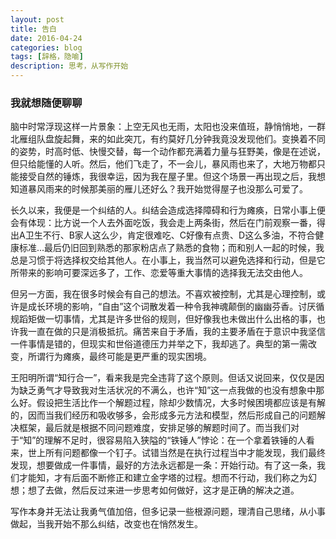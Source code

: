 ```yaml
---
layout: post
title: 告白
date: 2016-04-24
categories: blog
tags: [辞格，隐喻]
description: 思考，从写作开始
---
```



### 我就想随便聊聊

脑中时常浮现这样一片景象：上空无风也无雨，太阳也没来值班，静悄悄地，一群北雁组队盘旋起舞，来的如此突兀，有约莫好几分钟我竟没发现他们。变换着不同的姿势，时高时低、快慢交替，每一个动作都充满着力量与狂野美，像是在述说，但只给能懂的人听。然后，他们飞走了，不一会儿，暴风雨也来了，大地万物都只能接受自然的锤炼，我很幸运，因为我在屋子里。但这个场景一再出现之后，我想知道暴风雨来的时候那美丽的雁儿还好么？我开始觉得屋子也没那么可爱了。

长久以来，我便是一个纠结的人。纠结会造成选择障碍和行为瘫痪，日常小事上便会有体现：比方说一个人去外面吃饭，我会走上两条街，然后在门前观察一番，得出A卫生不行、B家人这么少，肯定很难吃、C好像有点贵、D这么多油，不符合健康标准...最后仍旧回到熟悉的那家粉店点了熟悉的食物；而和别人一起的时候，我总是习惯于将选择权交给其他人。在小事上，我当然可以避免选择和行动，但是它所带来的影响可要深远多了，工作、恋爱等重大事情的选择我无法交由他人。

但另一方面，我在很多时候会有自己的想法。不喜欢被控制，尤其是心理控制，或许是成长环境的影响，“自由”这个词散发着一种令我神魂颠倒的幽幽芬香。讨厌循规蹈矩做一切事情，尤其是许多世俗的规则，但好像我也未做出什么出格的事，也许我一直在做的只是消极抵抗。痛苦来自于矛盾，我的主要矛盾在于意识中我坚信一件事情是错的，但现实和世俗道德压力并举之下，我却逃了。典型的第一需改变，所谓行为瘫痪，最终可能是更严重的现实困境。

王阳明所谓“知行合一”，看来我是完全违背了这个原则。但话又说回来，仅仅是因为缺乏勇气才导致我对生活状况的不满么，也许“知”这一点我做的也没有想象中那么好。假设把生活比作一个解题过程，除却少数情况，大多时候困境都应该是有解的，因而当我们经历和吸收够多，会形成多元方法和模型，然后形成自己的问题解决框架，最后就是根据不同问题难度，安排足够的解题时间了。而当我们对于“知”的理解不足时，很容易陷入狭隘的“铁锤人”悖论：在一个拿着铁锤的人看来，世上所有问题都像一个钉子。试错当然是在执行过程当中才能发现，我们最终发现，想要做成一件事情，最好的方法永远都是一条：开始行动。有了这一条，我们才能知，才有后面不断修正和建立金字塔的过程。想而不行动，我们称之为幻想；想了去做，然后反过来进一步思考如何做好，这才是正确的解决之道。

写作本身并无法让我勇气值加倍，但多记录一些根源问题，理清自己思绪，从小事做起，当我开始不那么纠结，改变也在悄然发生。
